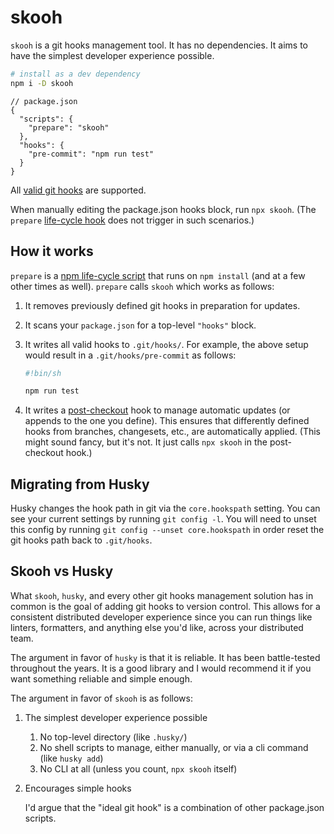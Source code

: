 # skooh

`skooh` is a git hooks management tool. It has no dependencies. It aims to have the simplest developer experience possible.

```sh
# install as a dev dependency
npm i -D skooh
```

```jsonc
// package.json
{
  "scripts": {
    "prepare": "skooh"
  },
  "hooks": {
    "pre-commit": "npm run test"
  }
}
```

All [valid git hooks](https://git-scm.com/docs/githooks#_hooks) are supported.

When manually editing the package.json hooks block, run `npx skooh`. (The `prepare` [life-cycle hook][1] does not trigger in such scenarios.)

[1]: https://docs.npmjs.com/cli/v8/using-npm/scripts#life-cycle-scripts

## How it works

`prepare` is a [npm life-cycle script][1] that runs on `npm install` (and at a few other times as well). `prepare` calls `skooh` which works as follows:

1. It removes previously defined git hooks in preparation for updates.
1. It scans your `package.json` for a top-level `"hooks"` block.
1. It writes all valid hooks to `.git/hooks/`. For example, the above setup would result in a `.git/hooks/pre-commit` as follows:

   ```sh
   #!bin/sh

   npm run test

   ```

1. It writes a [post-checkout](https://git-scm.com/docs/githooks#_post_checkout) hook to manage automatic updates (or appends to the one you define). This ensures that differently defined hooks from branches, changesets, etc., are automatically applied. (This might sound fancy, but it's not. It just calls `npx skooh` in the post-checkout hook.)

## Migrating from Husky

Husky changes the hook path in git via the `core.hookspath` setting. You can see your current settings by running `git config -l`. You will need to unset this config by running `git config --unset core.hookspath` in order reset the git hooks path back to `.git/hooks`.

## Skooh vs Husky

What `skooh`, `husky`, and every other git hooks management solution has in common is the goal of adding git hooks to version control. This allows for a consistent distributed developer experience since you can run things like linters, formatters, and anything else you'd like, across your distributed team.

The argument in favor of `husky` is that it is reliable. It has been battle-tested throughout the years. It is a good library and I would recommend it if you want something reliable and simple enough.

The argument in favor of `skooh` is as follows:

1. The simplest developer experience possible
   1. No top-level directory (like `.husky/`)
   1. No shell scripts to manage, either manually, or via a cli command (like `husky add`)
   1. No CLI at all (unless you count, `npx skooh` itself)
1. Encourages simple hooks

   I'd argue that the "ideal git hook" is a combination of other package.json scripts.
